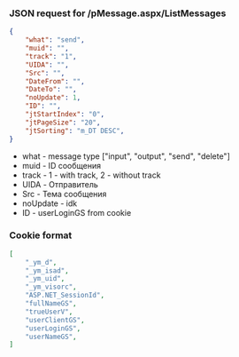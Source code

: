 ### JSON request for /pMessage.aspx/ListMessages

```json
{
    "what": "send",
    "muid": "",
    "track": "1",
    "UIDA": "",
    "Src": "",
    "DateFrom": "",
    "DateTo": "",
    "noUpdate": 1,
    "ID": "",
    "jtStartIndex": "0",
    "jtPageSize": "20",
    "jtSorting": "m_DT DESC",
}
```

- what - message type ["input", "output", "send", "delete"]
- muid - ID cообщения
- track - 1 - with track, 2 - without track
- UIDA - Отправитель
- Src - Тема сообщения
- noUpdate - idk
- ID - userLoginGS from cookie

### Cookie format

```json
[
    "_ym_d",
    "_ym_isad",
    "_ym_uid",
    "_ym_visorc",
    "ASP.NET_SessionId",
    "fullNameGS",
    "trueUserV",
    "userClientGS",
    "userLoginGS",
    "userNameGS",
]
```